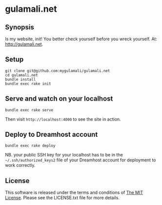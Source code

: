 # gulamali.net

## Synopsis

Is my website, init!  You better check yourself before you wreck yourself.
At: http://gulamali.net.

## Setup

```shell
git clone git@github.com:mygulamali/gulamali.net
cd gulamali.net
bundle install
bundle exec rake init
```

## Serve and watch on your localhost

`bundle exec rake serve`

Then visit `http://localhost:4000` to see the site in action.

## Deploy to Dreamhost account

`bundle exec rake deploy`

NB. your public SSH key for your localhost has to be in the
`~/.ssh/authorized_keys2` file of your Dreamhost account for deployment to
work correctly.

## License

This software is released under the terms and conditions of
[The MIT License](http://www.opensource.org/licenses/mit-license.php "The MIT
License").  Please see the LICENSE.txt file for more details.
